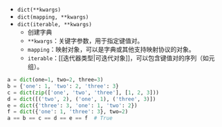- `dict(**kwargs)`
- `dict(mapping, **kwargs)`
- `dict(iterable, **kwargs)`
	- 创建字典
	- `**kwargs`：关键字参数，用于指定键值对。
	- `mapping`：映射对象，可以是字典或其他支持映射协议的对象。
	- `iterable`：[[迭代器类型|可迭代对象]]，可以包含键值对的序列（如元组）。
```python
a = dict(one=1, two=2, three=3)
b = {'one': 1, 'two': 2, 'three': 3}
c = dict(zip(['one', 'two', 'three'], [1, 2, 3]))
d = dict([('two', 2), ('one', 1), ('three', 3)])
e = dict({'three': 3, 'one': 1, 'two': 2})
f = dict({'one': 1, 'three': 3}, two=2)
a == b == c == d == e == f  # True


```
